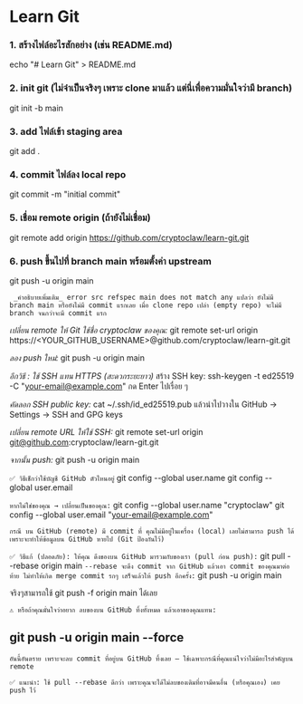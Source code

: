 # Learn Git

### 1. สร้างไฟล์อะไรสักอย่าง (เช่น README.md)
echo "# Learn Git" > README.md

### 2. init git (ไม่จำเป็นจริงๆ เพราะ clone มาแล้ว แต่นี่เพื่อความมั่นใจว่ามี branch)
git init -b main

### 3. add ไฟล์เข้า staging area
git add .

### 4. commit ไฟล์ลง local repo
git commit -m "initial commit"

### 5. เชื่อม remote origin (ถ้ายังไม่เชื่อม)
git remote add origin https://github.com/cryptoclaw/learn-git.git

### 6. push ขึ้นไปที่ branch main พร้อมตั้งค่า upstream
git push -u origin main

` _คำอธิบายเพิ่มเติม_
error src refspec main does not match any แปลว่า ยังไม่มี branch main หรือยังไม่มี commit แรกเลย
เมื่อ clone repo เปล่า (empty repo) จะไม่มี branch จนกว่าจะมี commit แรก`

_เปลี่ยน remote ให้ Git ใช้ชื่อ cryptoclaw ของคุณ:_
git remote set-url origin https://<YOUR_GITHUB_USERNAME>@github.com/cryptoclaw/learn-git.git

_ลอง push ใหม่:_
git push -u origin main

_อีกวิธี : ใช้ SSH แทน HTTPS (สะดวกระยะยาว)_
สร้าง SSH key:
ssh-keygen -t ed25519 -C "your-email@example.com"
กด Enter ไปเรื่อย ๆ

_คัดลอก SSH public key:_
cat ~/.ssh/id_ed25519.pub
แล้วนำไปวางใน GitHub → Settings → SSH and GPG keys

_เปลี่ยน remote URL ให้ใช้ SSH:_
git remote set-url origin git@github.com:cryptoclaw/learn-git.git

_จากนั้น push:_
git push -u origin main

`✅ วิธีเช็กว่าใช้บัญชี GitHub ตัวไหนอยู่`
git config --global user.name
git config --global user.email

`หากไม่ใช่ของคุณ → เปลี่ยนเป็นของคุณ:`
git config --global user.name "cryptoclaw"
git config --global user.email "your-email@example.com"

`กรณี บน GitHub (remote) มี commit ที่ คุณไม่มีอยู่ในเครื่อง (local)
เลยไม่สามารถ push ได้ เพราะจะทำให้ข้อมูลบน GitHub หายไป (Git ป้องกันไว้)`

`✅ วิธีแก้ (ปลอดภัย):
ให้คุณ ดึงของบน GitHub มารวมกับของเรา (pull ก่อน push):`
git pull --rebase origin main
`--rebase จะดึง commit จาก GitHub แล้วเอา commit ของคุณมาต่อท้าย ไม่ทำให้เกิด merge commit รกๆ
เสร็จแล้วให้ push อีกครั้ง:`
git push -u origin main

จริงๆสามารถใช้ git push -f origin main ได้เลย

`⚠️ หรือถ้าคุณมั่นใจว่าอยาก ลบของบน GitHub ทิ้งทั้งหมด แล้วเอาของคุณแทน:`
## git push -u origin main --force
`อันนี้อันตราย เพราะจะลบ commit ที่อยู่บน GitHub ทิ้งเลย — ใช้เฉพาะกรณีที่คุณแน่ใจว่าไม่มีอะไรสำคัญบน remote`

`✅ แนะนำ:
ใช้ pull --rebase ดีกว่า เพราะคุณจะได้ไม่ลบของเดิมที่อาจมีคนอื่น (หรือคุณเอง) เคย push ไว้`

